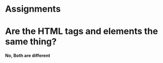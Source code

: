 # Assignments
<h1>Are the HTML tags and elements the same thing? </h1>
<h4> No, Both are different </h4>
